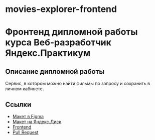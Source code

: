 # movies-explorer-frontend
# Фронтенд дипломной работы курса Веб-разработчик Яндекс.Практикум
## Описание дипломной работы
Сервис, в котором можно найти фильмы по запросу и сохранить в личном кабинете.
## Ссылки
* [Макет в Figma](https://www.figma.com/file/xjG7OT04OWxzhUNsThIrld/%D0%AF%D0%9F-Diploma?node-id=891%3A3857&t=eaxPFrwwcgU00VE9-1)
* [Макет на Яндекс.Диск](https://disk.yandex.ru/d/m0u2Yljg2MlnLg)
* [Frontend](https://diploma.100vin.nomoredomains.club)
* [Pull Request](https://github.com/100vin/movies-explorer-frontend/pull/4)
